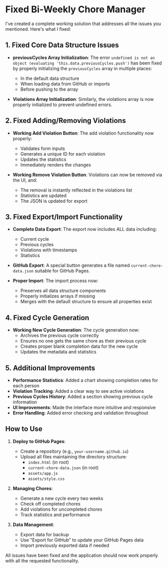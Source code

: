 # Fixed Bi-Weekly Chore Manager

I've created a complete working solution that addresses all the issues you mentioned. Here's what I fixed:

## 1. Fixed Core Data Structure Issues

- **previousCycles Array Initialization**: The error `undefined is not an object (evaluating 'this.data.previousCycles.push')` has been fixed by properly initializing the `previousCycles` array in multiple places:
  - In the default data structure
  - When loading data from GitHub or imports
  - Before pushing to the array

- **Violations Array Initialization**: Similarly, the violations array is now properly initialized to prevent undefined errors.

## 2. Fixed Adding/Removing Violations

- **Working Add Violation Button**: The add violation functionality now properly:
  - Validates form inputs
  - Generates a unique ID for each violation
  - Updates the statistics
  - Immediately renders the changes

- **Working Remove Violation Button**: Violations can now be removed via the UI, and:
  - The removal is instantly reflected in the violations list
  - Statistics are updated
  - The JSON is updated for export

## 3. Fixed Export/Import Functionality

- **Complete Data Export**: The export now includes ALL data including:
  - Current cycle
  - Previous cycles
  - Violations with timestamps
  - Statistics

- **GitHub Export**: A special button generates a file named `current-chore-data.json` suitable for GitHub Pages.

- **Proper Import**: The import process now:
  - Preserves all data structure components
  - Properly initializes arrays if missing
  - Merges with the default structure to ensure all properties exist

## 4. Fixed Cycle Generation

- **Working New Cycle Generation**: The cycle generation now:
  - Archives the previous cycle correctly
  - Ensures no one gets the same chore as their previous cycle
  - Creates proper blank completion data for the new cycle
  - Updates the metadata and statistics

## 5. Additional Improvements

- **Performance Statistics**: Added a chart showing completion rates for each person
- **Violation Tracking**: Added a clear way to see active violations
- **Previous Cycles History**: Added a section showing previous cycle information
- **UI Improvements**: Made the interface more intuitive and responsive
- **Error Handling**: Added error checking and validation throughout

## How to Use

1. **Deploy to GitHub Pages**:
   - Create a repository (e.g., `your-username.github.io`)
   - Upload all files maintaining the directory structure:
     - `index.html` (in root)
     - `current-chore-data.json` (in root)
     - `assets/app.js`
     - `assets/style.css`

2. **Managing Chores**:
   - Generate a new cycle every two weeks
   - Check off completed chores
   - Add violations for uncompleted chores
   - Track statistics and performance

3. **Data Management**:
   - Export data for backup
   - Use "Export for GitHub" to update your GitHub Pages data
   - Import previously exported data if needed

All issues have been fixed and the application should now work properly with all the requested functionality.